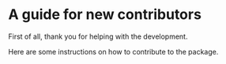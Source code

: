 # A guide for new contributors

First of all, thank you for helping with the development.

Here are some instructions on how to contribute to the package.

```{tableofcontents}

```
